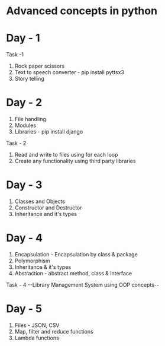 # Advanced concepts in python

# Day - 1
Task -1
1) Rock paper scissors
2) Text to speech converter - pip install pyttsx3
3) Story telling

# Day - 2
1) File handling
2) Modules
3) Libraries - pip install django

Task - 2
1) Read and write to files using for each loop
2) Create any functionality using third party libraries

# Day - 3
1) Classes and Objects
2) Constructor and Destructor
3) Inheritance and it's types

# Day - 4
1) Encapsulation - Encapsulation by class & package
2) Polymorphism
3) Inheritance & it's types
4) Abstraction - abstract method, class & interface

Task - 4
--Library Management System using OOP concepts--

# Day - 5
1) Files - JSON, CSV
2) Map, filter and reduce functions
3) Lambda functions